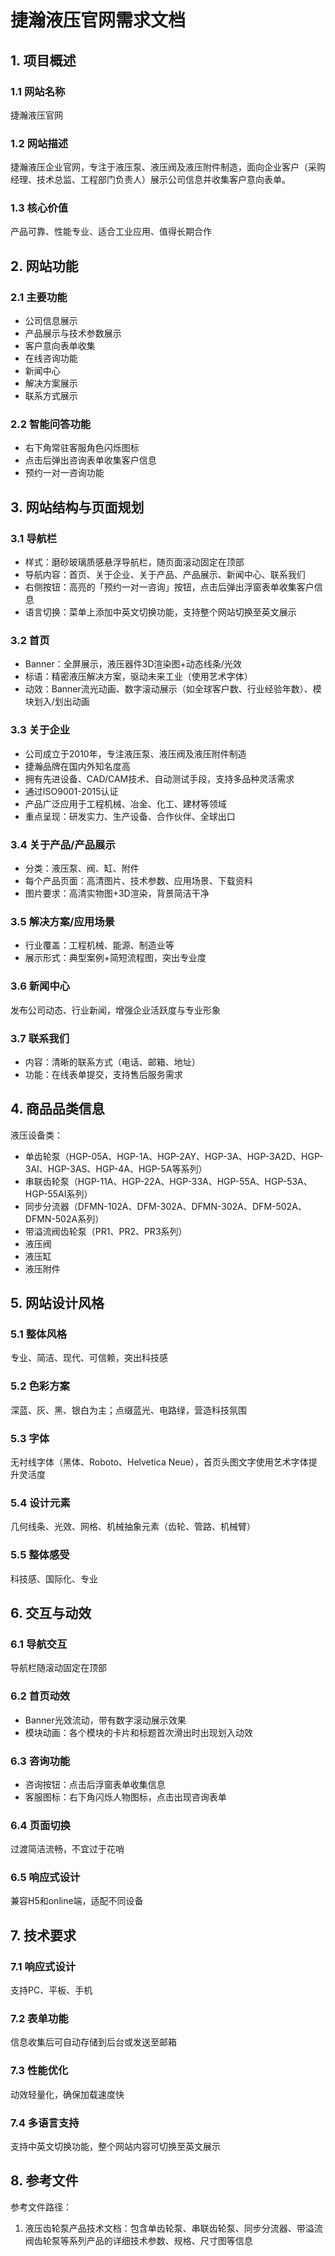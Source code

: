 # 捷瀚液压官网需求文档

## 1. 项目概述

### 1.1 网站名称
捷瀚液压官网

### 1.2 网站描述
捷瀚液压企业官网，专注于液压泵、液压阀及液压附件制造，面向企业客户（采购经理、技术总监、工程部门负责人）展示公司信息并收集客户意向表单。

### 1.3 核心价值
产品可靠、性能专业、适合工业应用、值得长期合作

## 2. 网站功能

### 2.1 主要功能
- 公司信息展示
- 产品展示与技术参数展示
- 客户意向表单收集
- 在线咨询功能
- 新闻中心
- 解决方案展示
- 联系方式展示

### 2.2 智能问答功能
- 右下角常驻客服角色闪烁图标
- 点击后弹出咨询表单收集客户信息
- 预约一对一咨询功能

## 3. 网站结构与页面规划

### 3.1 导航栏
- 样式：磨砂玻璃质感悬浮导航栏，随页面滚动固定在顶部
- 导航内容：首页、关于企业、关于产品、产品展示、新闻中心、联系我们
- 右侧按钮：高亮的「预约一对一咨询」按钮，点击后弹出浮窗表单收集客户信息
- 语言切换：菜单上添加中英文切换功能，支持整个网站切换至英文展示

### 3.2 首页
- Banner：全屏展示，液压器件3D渲染图+动态线条/光效
- 标语：精密液压解决方案，驱动未来工业（使用艺术字体）
- 动效：Banner流光动画、数字滚动展示（如全球客户数、行业经验年数）、模块划入/划出动画

### 3.3 关于企业
- 公司成立于2010年，专注液压泵、液压阀及液压附件制造
- 捷瀚品牌在国内外知名度高
- 拥有先进设备、CAD/CAM技术、自动测试手段，支持多品种灵活需求
- 通过ISO9001-2015认证
- 产品广泛应用于工程机械、冶金、化工、建材等领域
- 重点呈现：研发实力、生产设备、合作伙伴、全球出口

### 3.4 关于产品/产品展示
- 分类：液压泵、阀、缸、附件
- 每个产品页面：高清图片、技术参数、应用场景、下载资料
- 图片要求：高清实物图+3D渲染，背景简洁干净

### 3.5 解决方案/应用场景
- 行业覆盖：工程机械、能源、制造业等
- 展示形式：典型案例+简短流程图，突出专业度

### 3.6 新闻中心
发布公司动态、行业新闻，增强企业活跃度与专业形象

### 3.7 联系我们
- 内容：清晰的联系方式（电话、邮箱、地址）
- 功能：在线表单提交，支持售后服务需求

## 4. 商品品类信息
液压设备类：
- 单齿轮泵（HGP-05A、HGP-1A、HGP-2AY、HGP-3A、HGP-3A2D、HGP-3AI、HGP-3AS、HGP-4A、HGP-5A等系列）
- 串联齿轮泵（HGP-11A、HGP-22A、HGP-33A、HGP-55A、HGP-53A、HGP-55AI系列）
- 同步分流器（DFMN-102A、DFM-302A、DFMN-302A、DFM-502A、DFMN-502A系列）
- 带溢流阀齿轮泵（PR1、PR2、PR3系列）
- 液压阀
- 液压缸
- 液压附件

## 5. 网站设计风格

### 5.1 整体风格
专业、简洁、现代、可信赖，突出科技感

### 5.2 色彩方案
深蓝、灰、黑、银白为主；点缀蓝光、电路绿，营造科技氛围

### 5.3 字体
无衬线字体（黑体、Roboto、Helvetica Neue），首页头图文字使用艺术字体提升灵活度

### 5.4 设计元素
几何线条、光效、网格、机械抽象元素（齿轮、管路、机械臂）

### 5.5 整体感受
科技感、国际化、专业

## 6. 交互与动效

### 6.1 导航交互
导航栏随滚动固定在顶部

### 6.2 首页动效
- Banner光效流动，带有数字滚动展示效果
- 模块动画：各个模块的卡片和标题首次滑出时出现划入动效

### 6.3 咨询功能
- 咨询按钮：点击后浮窗表单收集信息
- 客服图标：右下角闪烁人物图标，点击出现咨询表单

### 6.4 页面切换
过渡简洁流畅，不宜过于花哨

### 6.5 响应式设计
兼容H5和online端，适配不同设备

## 7. 技术要求

### 7.1 响应式设计
支持PC、平板、手机

### 7.2 表单功能
信息收集后可自动存储到后台或发送至邮箱

### 7.3 性能优化
动效轻量化，确保加载速度快

### 7.4 多语言支持
支持中英文切换功能，整个网站内容可切换至英文展示

## 8. 参考文件
参考文件路径：
1. 液压齿轮泵产品技术文档：包含单齿轮泵、串联齿轮泵、同步分流器、带溢流阀齿轮泵等系列产品的详细技术参数、规格、尺寸图等信息